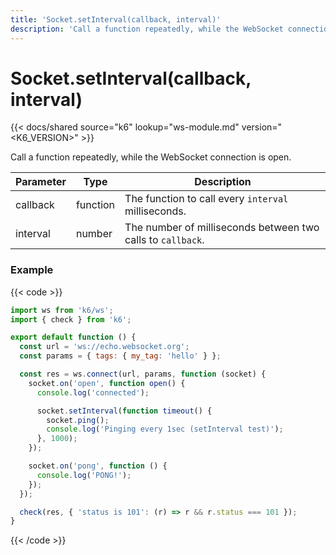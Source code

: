 ```yaml
---
title: 'Socket.setInterval(callback, interval)'
description: 'Call a function repeatedly, while the WebSocket connection is open.'
---
```


# Socket.setInterval(callback, interval)

{{< docs/shared source="k6" lookup="ws-module.md" version="<K6_VERSION>" >}}

Call a function repeatedly, while the WebSocket connection is open.

| Parameter | Type     | Description                                                 |
| --------- | -------- | ----------------------------------------------------------- |
| callback  | function | The function to call every `interval` milliseconds.         |
| interval  | number   | The number of milliseconds between two calls to `callback`. |

### Example

{{< code >}}

```javascript
import ws from 'k6/ws';
import { check } from 'k6';

export default function () {
  const url = 'ws://echo.websocket.org';
  const params = { tags: { my_tag: 'hello' } };

  const res = ws.connect(url, params, function (socket) {
    socket.on('open', function open() {
      console.log('connected');

      socket.setInterval(function timeout() {
        socket.ping();
        console.log('Pinging every 1sec (setInterval test)');
      }, 1000);
    });

    socket.on('pong', function () {
      console.log('PONG!');
    });
  });

  check(res, { 'status is 101': (r) => r && r.status === 101 });
}
```

{{< /code >}}
